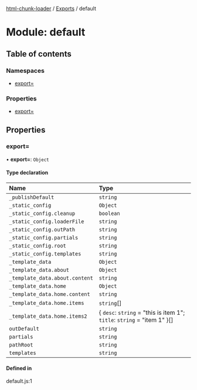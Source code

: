 [html-chunk-loader](../README.md) / [Exports](../modules.md) / default

# Module: default

## Table of contents

### Namespaces

- [export&#x3D;](default.export_.md)

### Properties

- [export&#x3D;](default.md#export&#x3D;)

## Properties

### export&#x3D;

• **export=**: `Object`

#### Type declaration

| Name | Type |
| :------ | :------ |
| `_publishDefault` | `string` |
| `_static_config` | `Object` |
| `_static_config.cleanup` | `boolean` |
| `_static_config.loaderFile` | `string` |
| `_static_config.outPath` | `string` |
| `_static_config.partials` | `string` |
| `_static_config.root` | `string` |
| `_static_config.templates` | `string` |
| `_template_data` | `Object` |
| `_template_data.about` | `Object` |
| `_template_data.about.content` | `string` |
| `_template_data.home` | `Object` |
| `_template_data.home.content` | `string` |
| `_template_data.home.items` | `string`[] |
| `_template_data.home.items2` | { `desc`: `string` = "this is item 1"; `title`: `string` = "item 1" }[] |
| `outDefault` | `string` |
| `partials` | `string` |
| `pathRoot` | `string` |
| `templates` | `string` |

#### Defined in

default.js:1

